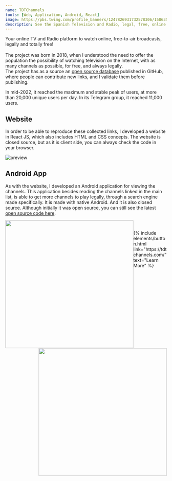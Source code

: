 ```yaml
---
name: TDTChannels
tools: [Web, Application, Android, React]
image: https://pbs.twimg.com/profile_banners/1247826931732578306/1586354529/1500x500
description: See the Spanish Television and Radio, legal, free, online.
---
```


Your online TV and Radio platform to watch online, free-to-air broadcasts, legally and totally free!
<br><br>
The project was born in 2018, when I understood the need to offer the population the possibility of
watching television on the Internet, with as many channels as possible, for free, and always
legally. <br>
The project has as a source an <a href="https://github.com/LaQuay/TDTChannels" target="_blank">open
source database</a> published in GitHub, where people can contribute new links, and I validate them
before publishing.

In mid-2022, it reached the maximum and stable peak of users, at more than 20,000 unique users per
day. In its Telegram group, it reached 11,000 users.

## Website

In order to be able to reproduce these collected links, I developed a website in React JS, which
also includes HTML and CSS concepts. The website is closed source, but as it is client side, you can
always check the code in your browser.

![preview](https://pbs.twimg.com/media/EgC8Gk4X0AUgRtU?format=jpg)

## Android App

As with the website, I developed an Android application for viewing the channels. This application
besides reading the channels linked in the main list, is able to get more channels to play legally,
through a search engine made specifically. It is made with native Android. And it is also closed
source. Although initially it was open source, you can still see the latest <a
href="https://github.com/LaQuay/TDTChannels-APP" target="_blank">open source code here</a>.

<div>
<img style="float: left" src="https://www.tdtchannels.com/tdtchannels_android_tv_1.png" width="400"/>
<img style="float: right" src="https://www.tdtchannels.com/tdtchannels_android_tv_2.png" width="400"/>
</div>

<br>

<p class="text-center">
{% include elements/button.html link="https://tdtchannels.com/" text="Learn More" %}
</p>
